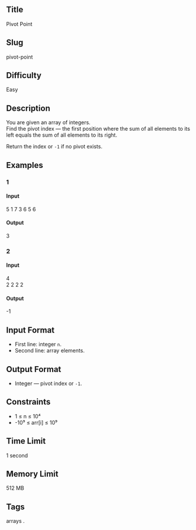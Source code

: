 ## Title

Pivot Point

## Slug

pivot-point

## Difficulty

Easy

## Description

You are given an array of integers.  
Find the pivot index — the first position where the sum of all elements to its left equals the sum of all elements to its right.  

Return the index or `-1` if no pivot exists.

## Examples

### 1

#### Input

5
1 7 3 6 5 6 

#### Output
3

### 2

#### Input

4  
2 2 2 2 

#### Output
-1

## Input Format  

- First line: integer `n`.  
- Second line: array elements.

## Output Format  

- Integer — pivot index or `-1`.

## Constraints  

- 1 ≤ n ≤ 10⁴  
- -10⁹ ≤ arr[i] ≤ 10⁹    

## Time Limit

1 second

## Memory Limit

512 MB

## Tags

arrays .
